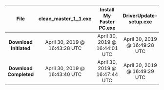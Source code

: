 | File  | clean_master_1_1.exe | Install My Faster PC.exe | DriverUpdate-setup.exe |
| :-: | :-: | :-: | :-: |
| **Download Initiated** | April 30, 2019 @ 16:43:28 UTC | April 30, 2019 @ 16:44:01 UTC | April 30, 2019 @ 16:49:28 UTC |
| **Download Completed** | April 30, 2019 @ 16:43:40 UTC | April 30, 2019 @ 16:47:44 UTC | April 30, 2019 @ 16:49:29 UTC |
